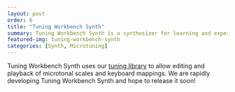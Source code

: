 ```yaml
---
layout: post
order: 6
title: "Tuning Workbench Synth"
summary: Tuning Workbench Synth is a synthesizer for learning and experimenting with microtonal scales.
featured-img: tuning-workbench-synth 
categories: [Synth, Microtuning]
---
```


Tuning Workbench Synth uses our [tuning library](/tuning-library/) to allow editing and playback of microtonal scales and keyboard mappings. We are rapidly developing Tuning Workbench Synth and hope to release it soon!